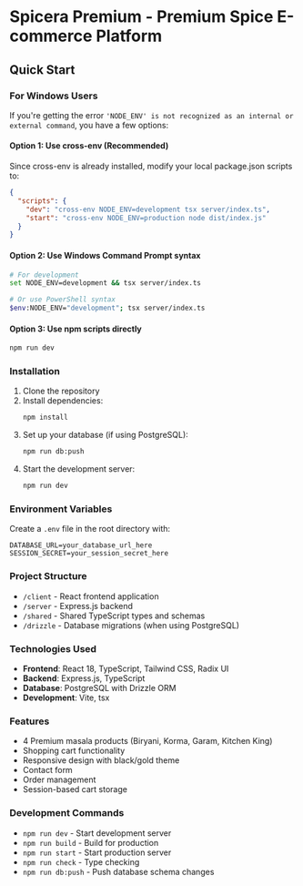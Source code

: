 # Spicera Premium - Premium Spice E-commerce Platform

## Quick Start

### For Windows Users

If you're getting the error `'NODE_ENV' is not recognized as an internal or external command`, you have a few options:

#### Option 1: Use cross-env (Recommended)
Since cross-env is already installed, modify your local package.json scripts to:

```json
{
  "scripts": {
    "dev": "cross-env NODE_ENV=development tsx server/index.ts",
    "start": "cross-env NODE_ENV=production node dist/index.js"
  }
}
```

#### Option 2: Use Windows Command Prompt syntax
```bash
# For development
set NODE_ENV=development && tsx server/index.ts

# Or use PowerShell syntax
$env:NODE_ENV="development"; tsx server/index.ts
```

#### Option 3: Use npm scripts directly
```bash
npm run dev
```

### Installation

1. Clone the repository
2. Install dependencies:
   ```bash
   npm install
   ```
3. Set up your database (if using PostgreSQL):
   ```bash
   npm run db:push
   ```
4. Start the development server:
   ```bash
   npm run dev
   ```

### Environment Variables

Create a `.env` file in the root directory with:

```
DATABASE_URL=your_database_url_here
SESSION_SECRET=your_session_secret_here
```

### Project Structure

- `/client` - React frontend application
- `/server` - Express.js backend
- `/shared` - Shared TypeScript types and schemas
- `/drizzle` - Database migrations (when using PostgreSQL)

### Technologies Used

- **Frontend**: React 18, TypeScript, Tailwind CSS, Radix UI
- **Backend**: Express.js, TypeScript
- **Database**: PostgreSQL with Drizzle ORM
- **Development**: Vite, tsx

### Features

- 4 Premium masala products (Biryani, Korma, Garam, Kitchen King)
- Shopping cart functionality
- Responsive design with black/gold theme
- Contact form
- Order management
- Session-based cart storage

### Development Commands

- `npm run dev` - Start development server
- `npm run build` - Build for production
- `npm run start` - Start production server
- `npm run check` - Type checking
- `npm run db:push` - Push database schema changes